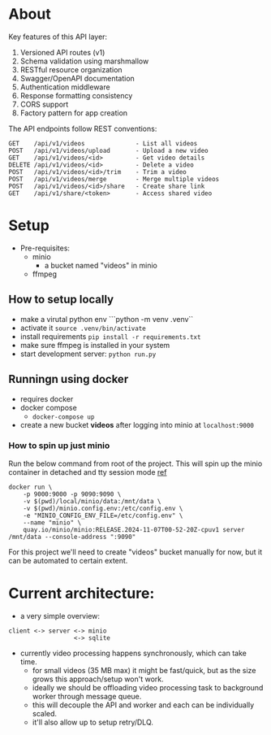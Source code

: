 # About
Key features of this API layer:

1. Versioned API routes (v1)
2. Schema validation using marshmallow
3. RESTful resource organization
4. Swagger/OpenAPI documentation
5. Authentication middleware
6. Response formatting consistency
7. CORS support
8. Factory pattern for app creation

The API endpoints follow REST conventions:

```
GET    /api/v1/videos              - List all videos
POST   /api/v1/videos/upload       - Upload a new video
GET    /api/v1/videos/<id>         - Get video details
DELETE /api/v1/videos/<id>         - Delete a video
POST   /api/v1/videos/<id>/trim    - Trim a video
POST   /api/v1/videos/merge        - Merge multiple videos
POST   /api/v1/videos/<id>/share   - Create share link
GET    /api/v1/share/<token>       - Access shared video
```


# Setup
- Pre-requisites:
  - minio
    - a bucket named "videos" in minio
  - ffmpeg

## How to setup locally
- make a virutal python env ```python -m venv .venv``
- activate it ```source .venv/bin/activate```
- install requirements ```pip install -r requirements.txt```
- make sure ffmpeg is installed in your system
- start development server: ```python run.py```

## Runningn using docker
- requires docker
- docker compose
  - ```docker-compose up```
- create a new bucket **videos** after logging into minio at ```localhost:9000```

### How to spin up just minio
Run the below command from root of the project. This will spin up the minio container in detached and tty session mode [ref](https://min.io/docs/minio/container/index.html)
```
docker run \
    -p 9000:9000 -p 9090:9090 \
    -v $(pwd)/local/minio/data:/mnt/data \
    -v $(pwd)/minio.config.env:/etc/config.env \
    -e "MINIO_CONFIG_ENV_FILE=/etc/config.env" \
    --name "minio" \
    quay.io/minio/minio:RELEASE.2024-11-07T00-52-20Z-cpuv1 server /mnt/data --console-address ":9090"
```

For this project we'll need to create "videos" bucket manually for now, but it can be automated to certain extent.

# Current architecture:
- a very simple overview:
```
client <-> server <-> minio
                  <-> sqlite
```
- currently video processing happens synchronously, which can take time.
  - for small videos (35 MB max) it might be fast/quick, but as the size grows this approach/setup won't work.
  - ideally we should be offloading video processing task to background worker through message queue.
  - this will decouple the API and worker and each can be individually scaled.
  - it'll also allow up to setup retry/DLQ.
  